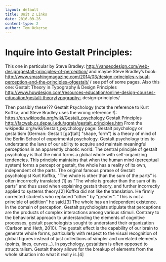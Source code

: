 ```yaml
---
layout: default
title: Unit 2 Links
date: 2016-09-26
content-type: 2
author: Tom Ockerse
---
```


# Inquire into Gestalt Principles:

This one in particular by Steve Bradley:
http://vanseodesign.com/web-design/gestalt-principles-of-perception/
and maybe Steve Bradley’s book:
http://www.smashingmagazine.com/2014/03/design-principles-visual-perception-and-the-principles-ofgestalt/
/ see pdf of some pages.
Also this one: Gestalt Theory in Typography & Design Principles
http://www.howdesign.com/resources-education/online-design-courses-education/gestalt-theorytypography-
design-principles/

Then possibly these???
Gestalt Psychology (note the reference to Kurt Koffka; and Steve Bradley uses the wrong reference
!): https://en.wikipedia.org/wiki/Gestalt_psychology
Gestalt Principles
http://facweb.cs.depaul.edu/sgrais/gestalt_principles.htm
From the wikipedia.org/wiki/Gestalt_psychology page:
Gestalt psychology or gestaltism (German: Gestalt [ɡəˈʃtalt] "shape, form") is a theory of mind
of the Berlin School of experimental psychology. Gestalt psychology tries to understand the laws of
our ability to acquire and maintain meaningful perceptions in an apparently chaotic world. The central
principle of gestalt psychology is that the mind forms a global whole with self-organizing tendencies.
This principle maintains that when the human mind (perceptual system) forms a percept or gestalt,
the whole has a reality of its own, independent of the parts. The original famous phrase of Gestalt
psychologist Kurt Koffka, "The whole is other than the sum of the parts" is often incorrectly
translated [1] as "The whole is greater than the sum of its parts" and thus used when explaining gestalt
theory, and further incorrectly applied to systems theory.[2] Koffka did not like the translation. He
firmly corrected students who replaced "other" by "greater". "This is not a principle of addition" he
said.[3] The whole has an independent existence.
In the domain of perception, Gestalt psychologists stipulate that perceptions are the products of
complex interactions among various stimuli. Contrary to the behaviorist approach to understanding
the elements of cognitive processes, gestalt psychologists sought to understand their organization
(Carlson and Heth, 2010). The gestalt effect is the capability of our brain to generate whole forms,
particularly with respect to the visual recognition of global figures instead of just collections of
simpler and unrelated elements (points, lines, curves...).
In psychology, gestaltism is often opposed to structuralism. Gestalt theory allows for the breakup of
elements from the whole situation into what it really is.[4]
